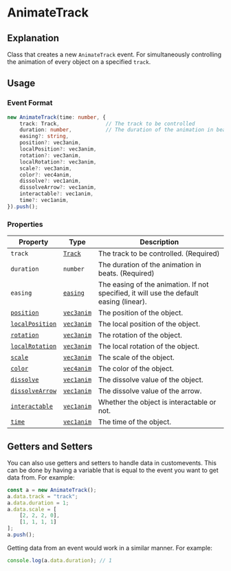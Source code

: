 # AnimateTrack

## Explanation

Class that creates a new `AnimateTrack` event. For simultaneously controlling the animation of every object on a specified `track`.

## Usage

### Event Format

```ts
new AnimateTrack(time: number, {
    track: Track,               // The track to be controlled
    duration: number,           // The duration of the animation in beats
    easing?: string,
    position?: vec3anim,
    localPosition?: vec3anim,
    rotation?: vec3anim,
    localRotation?: vec3anim,
    scale?: vec3anim,
    color?: vec4anim,
    dissolve?: vec1anim,
    dissolveArrow?: vec1anim,
    interactable?: vec1anim,
    time?: vec1anim,
}).push();
```

### Properties

| Property                                          | Type                                  | Description                                                                               |
|---------------------------------------------------|---------------------------------------|-------------------------------------------------------------------------------------------|
| `track`                                           | [`Track`](../types/track.md)          | The track to be controlled. (Required)                                                    |
| `duration`                                        | `number`                              | The duration of the animation in beats. (Required)                                        |
| `easing`                                          | [`easing`](../enums/easings.md)       | The easing of the animation. If not specified, it will use the default easing (linear).   |
| [`position`](../animations/position.md)           | [`vec3anim`](../types/vec3anim.md)    |  The position of the object.                                                              |
| [`localPosition`](../animations/localPosition.md) | [`vec3anim`](../types/vec3anim.md)    | The local position of the object.                                                         |
| [`rotation`](../animations/rotation.md)           | [`vec3anim`](../types/vec3anim.md)    | The rotation of the object.                                                               |
| [`localRotation`](../animations/localRotation.md) | [`vec3anim`](../types/vec3anim.md)    | The local rotation of the object.                                                         |
| [`scale`](../animations/scale.md)                 | [`vec3anim`](../types/vec3anim.md)    | The scale of the object.                                                                  |
| [`color`](../animations/color.md)                 | [`vec4anim`](../types/vec4anim.md)    | The color of the object.                                                                  |
| [`dissolve`](../animations/dissolve.md)           | [`vec1anim`](../types/vec1anim.md)    | The dissolve value of the object.                                                         |
| [`dissolveArrow`](../animations/dissolveArrow.md) | [`vec1anim`](../types/vec1anim.md)    | The dissolve value of the arrow.                                                          |
| [`interactable`](../animations/interactable.md)   | [`vec1anim`](../types/vec1anim.md)    | Whether the object is interactable or not.                                                |
| [`time`](../animations/time.md)                   | [`vec1anim`](../types/vec3.md)        | The time of the object.                                                                   |

## Getters and Setters

You can also use getters and setters to handle data in customevents. This can be done by having a variable that is equal to the event you want to get data from. For example:

```ts
const a = new AnimateTrack();
a.data.track = "track";
a.data.duration = 1;
a.data.scale = [
    [2, 2, 2, 0],
    [1, 1, 1, 1]
];
a.push();
```

Getting data from an event would work in a similar manner. For example:

```ts
console.log(a.data.duration); // 1  
```
